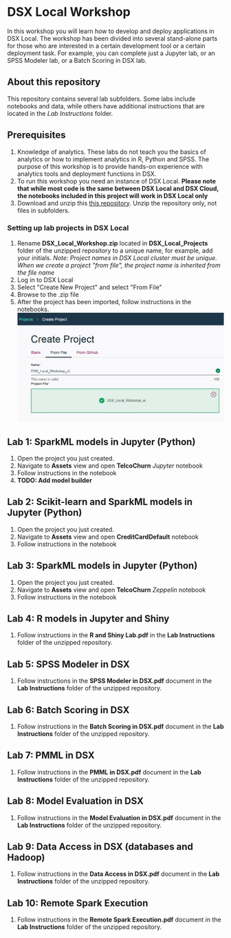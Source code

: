 # DSX Local Workshop
In this workshop you will learn how to develop and deploy applications in DSX Local. The workshop has been divided into several stand-alone parts for those who are interested in a certain development tool or a certain deployment task. For example, you can complete just a Jupyter lab, or an SPSS Modeler lab, or a Batch Scoring in DSX lab.  

## About this repository
This repository contains several lab subfolders. Some labs include notebooks and data, while others have additional instructions that are located in the *Lab Instructions* folder. 

## Prerequisites
1. Knowledge of analytics. These labs do not teach you the basics of analytics or how to implement analytics in R, Python and SPSS. The purpose of this workshop is to provide hands-on experience with analytics tools and deployment functions in DSX. 
2. To run this workshop you need an instance of DSX Local. **Please note that while most code is the same between DSX Local and DSX Cloud, the notebooks included in this project will work in DSX Local only**
3. Download and unzip this [this repository](https://codeload.github.com/elenalowery/DSX_Local_Workshop/zip/master). Unzip the repository only, not files in subfolders. 

### Setting up lab projects in DSX Local
1. Rename **DSX_Local_Workshop.zip** located in **DSX_Local_Projects** folder of the unzipped repository to a unique name, for example, add your initials.    *Note: Project names in DSX Local cluster must be unique. When we create a project "from file", the project name is inherited from the file name* 
2. Log in to DSX Local
3. Select "Create New Project" and select "From File"
4. Browse to the .zip file
5. After the project has been imported, follow instructions in the notebooks.
![ProjectFromFile](/img/CreateProjectFromFile.JPG?raw=true)

## Lab 1: SparkML models in Jupyter (Python)
1. Open the project you just created. 
2. Navigate to **Assets** view and open **TelcoChurn** *Jupyter* notebook
3. Follow instructions in the notebook
4. **TODO: Add model builder**

## Lab 2: Scikit-learn and SparkML models in Jupyter (Python)
1. Open the project you just created. 
2. Navigate to **Assets** view and open **CreditCardDefault** notebook
3. Follow instructions in the notebook

## Lab 3: SparkML models in Jupyter (Python)
1. Open the project you just created. 
2. Navigate to **Assets** view and open **TelcoChurn** *Zeppelin* notebook
3. Follow instructions in the notebook

## Lab 4: R models in Jupyter and Shiny
1. Follow instructions in the **R and Shiny Lab.pdf** in the **Lab Instructions** folder of the unzipped repository. 

## Lab 5: SPSS Modeler in DSX
1. Follow instructions in the **SPSS Modeler in DSX.pdf** document in the **Lab Instructions** folder of the unzipped repository. 

## Lab 6: Batch Scoring in DSX
1. Follow instructions in the **Batch Scoring in DSX.pdf** document in the **Lab Instructions** folder of the unzipped repository. 

## Lab 7: PMML in DSX
1. Follow instructions in the **PMML in DSX.pdf** document in the **Lab Instructions** folder of the unzipped repository. 

## Lab 8: Model Evaluation in DSX
1. Follow instructions in the **Model Evaluation in DSX.pdf** document in the **Lab Instructions** folder of the unzipped repository. 

## Lab 9: Data Access in DSX (databases and Hadoop)
1. Follow instructions in the **Data Access in DSX.pdf** document in the **Lab Instructions** folder of the unzipped repository. 

## Lab 10: Remote Spark Execution
1. Follow instructions in the **Remote Spark Execution.pdf** document in the **Lab Instructions** folder of the unzipped repository. 

